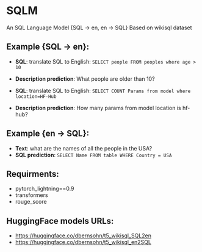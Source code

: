 # SQLM
An SQL Language Model {SQL -> en, en -> SQL}
Based on wikisql dataset

## Example {SQL -> en}:
+ **SQL**:  translate SQL to English: `SELECT people FROM peoples where age > 10`
+ **Description prediction**:  What people are older than 10?

+ **SQL**:  translate SQL to English: `SELECT COUNT Params from model where location=HF-Hub`
+ **Description prediction**:  How many params from model location is hf-hub?

## Example {en -> SQL}:
+ **Text**: what are the names of all the people in the USA? 
+ **SQL prediction**: `SELECT Name FROM table WHERE Country = USA`

## Requirments:
+ pytorch_lightning==0.9
+ transformers
+ rouge_score

## HuggingFace models URLs:
+ https://huggingface.co/dbernsohn/t5_wikisql_SQL2en
+ https://huggingface.co/dbernsohn/t5_wikisql_en2SQL